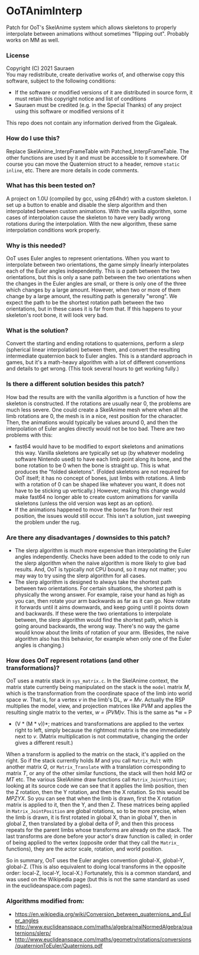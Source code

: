 # OoTAnimInterp

Patch for OoT's SkelAnime system which allows skeletons to properly interpolate
between animations without sometimes "flipping out". Probably works on MM as
well.

### License

Copyright (C) 2021 Sauraen \
You may redistribute, create derivative works of, and otherwise copy this
software, subject to the following conditions:
- If the software or modified versions of it are distributed in source form,
  it must retain this copyright notice and list of conditions
- Sauraen must be credited (e.g. in the Special Thanks) of any project using
  this software or modified versions of it

This repo does not contain any information derived from the Gigaleak.

### How do I use this?

Replace SkelAnime_InterpFrameTable with Patched_InterpFrameTable. The
other functions are used by it and must be accessible to it somewhere. Of
course you can move the Quaternion struct to a header, remove `static inline`,
etc. There are more details in code comments.

### What has this been tested on?

A project on 1.0U (compiled by gcc, using z64hdr) with a custom skeleton. I set
up a button to enable and disable the slerp algorithm and then interpolated
between custom animations. With the vanilla algorithm, some cases of
interpolation cause the skeleton to have very badly wrong rotations during the
interpolation. With the new algorithm, these same interpolation conditions work
properly.

### Why is this needed?

OoT uses Euler angles to represent orientations. When you want to interpolate
between two orientations, the game simply linearly interpolates each of the
Euler angles independently. This is *a* path between the two orientations, but
this is only a sane path between the two orientations when the changes in the
Euler angles are small, or there is only one of the three which changes by a
large amount. However, when two or more of them change by a large amount, the
resulting path is generally "wrong". We expect the path to be the shortest
rotation path between the two orientations, but in these cases it is far from
that. If this happens to your skeleton's root bone, it will look very bad.

### What is the solution?

Convert the starting and ending rotations to quaternions, perform a *slerp*
(spherical linear interpolation) between them, and convert the resulting
intermediate quaternion back to Euler angles. This is a standard approach in
games, but it's a math-heavy algorithm with a lot of different conventions and
details to get wrong. (This took several hours to get working fully.)

### Is there a different solution besides this patch?

How bad the results are with the vanilla algorithm is a function of how the
skeleton is constructed. If the rotations are usually near 0, the problems are
much less severe. One could create a SkelAnime mesh where when all the limb
rotations are 0, the mesh is in a nice, rest position for the character. Then,
the animations would typically be values around 0, and then the interpolation
of Euler angles directly would not be too bad. There are two problems with this:
- fast64 would have to be modified to export skeletons and animations this way.
  Vanilla skeletons are typically set up (by whatever modeling software Nintendo
  used) to have each limb point along its bone, and the bone rotation to be 0
  when the bone is straight up. This is what produces the "folded skeletons".
  (Folded skeletons are not required for OoT itself; it has no concept of bones,
  just limbs with rotations. A limb with a rotation of 0 can be shaped like
  whatever you want, it does not have to be sticking up vertically.) However,
  making this change would make fast64 no longer able to create custom
  animations for vanilla skeletons (unless the old version was kept as an
  option).
- If the animations happened to move the bones far from their rest position,
  the issues would still occur. This isn't a solution, just sweeping the problem
  under the rug.

### Are there any disadvantages / downsides to this patch?

- The slerp algorithm is much more expensive than interpolating the Euler angles
  independently. Checks have been added to the code to only run the slerp
  algorithm when the naive algorithm is more likely to give bad results. And,
  OoT is typically not CPU bound, so it may not matter; you may way to try using
  the slerp algorithm for all cases.
- The slerp algorithm is designed to always take the shortest path between two
  orientations. For certain situations, the shortest path is physically the
  wrong answer. For example, raise your hand as high as you can, then rotate
  your arm backwards as far as it can go. Now rotate it forwards until it aims
  downwards, and keep going until it points down and backwards. If these were
  the two orientations to interpolate between, the slerp algorithm would find
  the shortest path, which is going around backwards, the wrong way. There's no
  way the game would know about the limits of rotation of your arm. (Besides,
  the naive algorithm also has this behavior, for example when only one of the
  Euler angles is changing.)

### How does OoT represent rotations (and other transformations)?

OoT uses a matrix stack in `sys_matrix.c`. In the SkelAnime context, the matrix
state currently being manipulated on the stack is the `model` matrix *M*, which
is the transformation from the coordinate space of the limb into world space
*w*. That is, for a vertex *v* in the limb's DL, *w = Mv*. Actually the RSP
multiplies the model, view, and projection matrices like *PVM* and applies the
resulting single matrix to the vertex, *w = (PVM)v*. This is the same as *w = P
* (V * (M * v))*; matrices and transformations are applied to the vertex right
to left, simply because the rightmost matrix is the one immediately next to *v*.
(Matrix multiplication is not commutative, changing the order gives a different
result.)

When a transform is applied to the matrix on the stack, it's applied on the
right. So if the stack currently holds *M* and you call `Matrix_Mult` with 
another matrix *Q*, or `Matrix_Translate` with a translation corresponding to
matrix *T*, or any of the other similar functions, the stack will then hold
*MQ* or *MT* etc. The various SkelAnime draw functions call 
`Matrix_JointPosition`; looking at its source code we can see that it applies
the limb position, then the Z rotation, then the Y rotation, and then the X
rotation. So this would be *MPZYX*. So you can see that when the limb is
drawn, first the X rotation matrix is applied to it, then the Y, and then Z.
These matrices being applied in `Matrix_JointPosition` are global rotations,
so to be more precise, when the limb is drawn, it is first rotated in global X,
than in global Y, then in global Z, then translated by a global delta of P, and
then this process repeats for the parent limbs whose transforms are already on
the stack. The last transforms are done before your actor's draw function is
called; in order of being applied to the vertex (opposite order that they call
the `Matrix_` functions), they are the actor scale, rotation, and world
position.

So in summary, OoT uses the Euler angles convention global-X, global-Y,
global-Z. (This is also equivalent to doing local transforms in the opposite
order: local-Z, local-Y, local-X.) Fortunately, this is a common standard, and
was used on the Wikipedia page (but this is not the same standard as used in the
euclideanspace.com pages).

### Algorithms modified from:

- https://en.wikipedia.org/wiki/Conversion_between_quaternions_and_Euler_angles
- http://www.euclideanspace.com/maths/algebra/realNormedAlgebra/quaternions/slerp/
- http://www.euclideanspace.com/maths/geometry/rotations/conversions/quaternionToEuler/Quaternions.pdf
